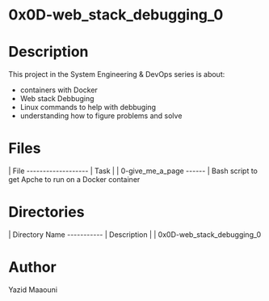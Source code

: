 # 0x0D-web_stack_debugging_0

# Description

This project in the System Engineering & DevOps series is about:
* containers with Docker
* Web stack Debbuging
* Linux commands to help with debbuging
* understanding how to figure problems and solve

# Files

| File ------------------- | Task
|
| 0-give_me_a_page ------  | Bash script to get Apche to run on a Docker container

# Directories

| Directory Name ----------- | Description
|
| 0x0D-web_stack_debugging_0

# Author

Yazid Maaouni
